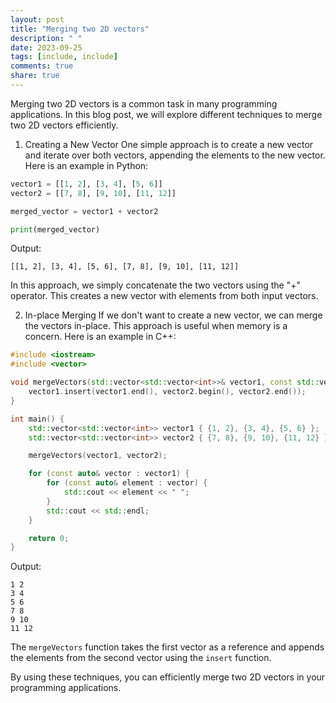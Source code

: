 ```yaml
---
layout: post
title: "Merging two 2D vectors"
description: " "
date: 2023-09-25
tags: [include, include]
comments: true
share: true
---
```


Merging two 2D vectors is a common task in many programming applications. In this blog post, we will explore different techniques to merge two 2D vectors efficiently.

1. Creating a New Vector
One simple approach is to create a new vector and iterate over both vectors, appending the elements to the new vector. Here is an example in Python:

```python
vector1 = [[1, 2], [3, 4], [5, 6]]
vector2 = [[7, 8], [9, 10], [11, 12]]

merged_vector = vector1 + vector2

print(merged_vector)
```

Output:
```
[[1, 2], [3, 4], [5, 6], [7, 8], [9, 10], [11, 12]]
```

In this approach, we simply concatenate the two vectors using the "+" operator. This creates a new vector with elements from both input vectors.

2. In-place Merging
If we don't want to create a new vector, we can merge the vectors in-place. This approach is useful when memory is a concern. Here is an example in C++:

```cpp
#include <iostream>
#include <vector>

void mergeVectors(std::vector<std::vector<int>>& vector1, const std::vector<std::vector<int>>& vector2) {
    vector1.insert(vector1.end(), vector2.begin(), vector2.end());
}

int main() {
    std::vector<std::vector<int>> vector1 { {1, 2}, {3, 4}, {5, 6} };
    std::vector<std::vector<int>> vector2 { {7, 8}, {9, 10}, {11, 12} };

    mergeVectors(vector1, vector2);

    for (const auto& vector : vector1) {
        for (const auto& element : vector) {
            std::cout << element << " ";
        }
        std::cout << std::endl;
    }

    return 0;
}
```

Output:
```
1 2
3 4
5 6
7 8
9 10
11 12
```

The `mergeVectors` function takes the first vector as a reference and appends the elements from the second vector using the `insert` function.

By using these techniques, you can efficiently merge two 2D vectors in your programming applications.